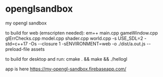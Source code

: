 # openglsandbox

my opengl sandbox

to build for web (emscripten needed):
em++ main.cpp gameWindow.cpp glErrChecks.cpp model.cpp shader.cpp world.cpp -s USE_SDL=2 -std=c++17 -Os --closure 1 -sENVIRONMENT=web -o ./dist/a.out.js --preload-file assets

to build for desktop and run: cmake . && make && ./hellogl

app is here https://my-opengl-sandbox.firebaseapp.com/

